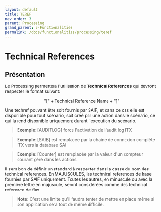 ```yaml
---
layout: default
title: TEREF
nav_order: 3
parent: Processing
grand_parent: 5-Functionalities
permalink: /docs/functionalities/processing/teref
---
```



# Technical References

## Présentation


Le Processing permettera l'utilisation de **Technical References** qui devront respecter le format suivant:

<div align="center">"[" + Technical Reference Name + "]"</div>

Une techref pouvant être soit fournis par SAIF, et dans ce cas elle est disponible pour tout scénario, soit créé par une action dans le scénario, ce qui la rend disponible uniquement durant l'execution du scénario.

>**Exemple**: [AUDITLOG] force l'activation de l'audit log ITX

>**Exemple**: [SAIB] est remplacée par la chaine de connexion complète ITX vers la database SAI

>**Exemple**: [Counter] est remplacée par la valeur d'un compteur courant géré dans les actions


Il sera bon de définir un standard à respecter dans la casse du nom des technical references.
En MAJUSCULES, les technical references de base fournies par SAIF uniquement.
Toutes les autres, en minuscule ou avec la première lettre en majuscule, seront considérées comme des technical reference de flux.

>**Note**: C'est une limite qu'il faudra tenter de mettre en place même si son application sera tout de même difficile.
